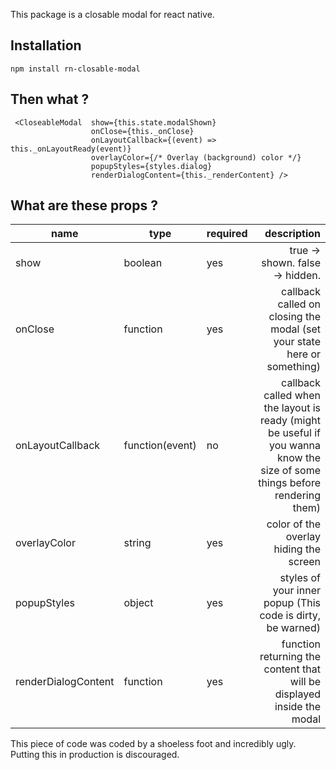 This package is a closable modal for react native.

## Installation ##

`npm install rn-closable-modal`

## Then what ? ##

```
 <CloseableModal  show={this.state.modalShown}
                  onClose={this._onClose}
                  onLayoutCallback={(event) => this._onLayoutReady(event)}
                  overlayColor={/* Overlay (background) color */}
                  popupStyles={styles.dialog}
                  renderDialogContent={this._renderContent} />
```

## What are these props ? ##


| name | type  | required  | description  |
|---|---|---|--:|
| show   | boolean  | yes  | true -> shown. false -> hidden. |
| onClose  | function  | yes  | callback called on closing the modal (set your state here or something) |
| onLayoutCallback | function(event)  | no  | callback called when the layout is ready (might be useful if you wanna know the size of some things before rendering them) |
| overlayColor | string | yes | color of the overlay hiding the screen |
| popupStyles  | object  | yes  | styles of your inner popup (This code is dirty, be warned)  |
| renderDialogContent  | function  | yes  | function returning the content that will be displayed inside the modal  |

This piece of code was coded by a shoeless foot and incredibly ugly. Putting this in production is discouraged.
